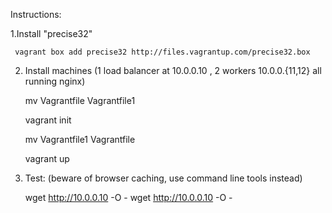 
Instructions:

1.Install "precise32"

	 vagrant box add precise32 http://files.vagrantup.com/precise32.box

2. Install machines (1 load balancer at 10.0.0.10 , 2 workers 10.0.0.{11,12} all running nginx)

	mv Vagrantfile Vagrantfile1

	vagrant init  

	mv Vagrantfile1 Vagrantfile

	vagrant up


3. Test: (beware of browser caching, use command line tools instead)


	 wget http://10.0.0.10 -O -
	 wget http://10.0.0.10 -O -



